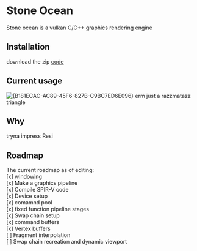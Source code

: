 # Stone Ocean

Stone ocean is a vulkan C/C++ graphics rendering engine

## Installation

download the zip [code]([https://github.com/MaticFijavz/Golden-experience/archive/refs/heads/master.zip](https://github.com/MaticFijavz/Stone-Ocean/archive/refs/heads/master.zip)) 

## Current usage
![{B181ECAC-AC89-45F6-827B-C9BC7ED6E096}](https://github.com/user-attachments/assets/ad91007a-36f6-4848-9fd4-10b1ef86e256)
erm just a razzmatazz triangle

## Why

tryna impress Resi

## Roadmap
The current roadmap as of editing:\
[x] windowing\
[x] Make a graphics pipeline\
[x] Compile SPIR-V code\
[x] Device setup\
[x] comamnd pool\
[x] fixed function pipeline stages\
[x] Swap chain setup\
[x] command buffers\
[x] Vertex buffers\
[ ] Fragment interpolation\
[ ] Swap chain recreation and dynamic viewport
